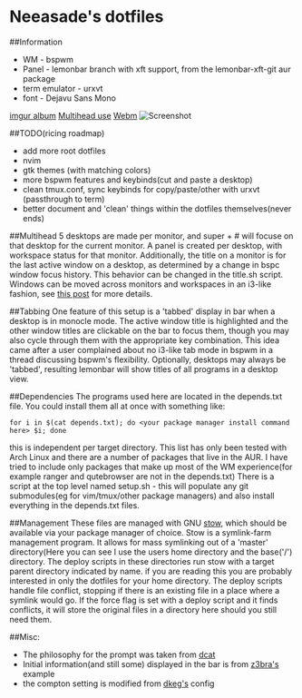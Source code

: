 Neeasade's dotfiles
===================

##Information
*   WM - bspwm
*   Panel - lemonbar branch with xft support, from the lemonbar-xft-git aur package
*   term emulator - urxvt
*   font - Dejavu Sans Mono

[imgur album](http://imgur.com/a/SkD5f)
[Multihead use](http://a.pomf.se/poderp.png)
[Webm](http://a.pomf.se/tzjbxu.webm)
![Screenshot](http://i.imgur.com/8tTVtjx.png)

##TODO(ricing roadmap)
*   add more root dotfiles
*   nvim
*   gtk themes (with matching colors)
*   more bspwm features and keybinds(cut and paste a desktop)
*   clean tmux.conf, sync keybinds for copy/paste/other with urxvt (passthrough to term)
*   better document and 'clean' things within the dotfiles themselves(never ends)

##Multihead
5 desktops are made per monitor, and super + # will focuse on that desktop for the current monitor. A panel is created per desktop, with workspace status for that monitor. Additionally, the title on a monitor is for the last active window on a desktop, as determined by a change in bspc window focus history. This behavior can be changed in the title.sh script. Windows can be moved across monitors and workspaces in an i3-like fashion, see [this post](http://blog.neeasade.net/2015/04/28/BSPWM-Multihead.html) for more details.

##Tabbing
One feature of this setup is a 'tabbed' display in bar when a desktop is in monocle mode. The active window title is highlighted and the other window titles are clickable on the bar to focus them, though you may also cycle through them with the appropriate key combination. This idea came after a user complained about no i3-like tab mode in bspwm in a thread discussing bspwm's flexibility. Optionally, desktops may always be 'tabbed', resulting lemonbar will show titles of all programs in a desktop view.

##Dependencies
The programs used here are located in the depends.txt file. You could install them all at once with something like:
```
for i in $(cat depends.txt); do <your package manager install command here> $i; done
```
this is independent per target directory. This list has only been tested with Arch Linux and there are a number of packages that live in the AUR. I have tried to include only packages that make up most of the WM experience(for example ranger and qutebrowser are not in the depends.txt)
There is a script at the top level named setup.sh - this will populate any git submodules(eg for vim/tmux/other package managers) and also install everything in the depends.txt files.

##Management
These files are managed with GNU [stow](http://www.gnu.org/software/stow/manual/stow.html), which should be available via your package manager of choice. Stow is a symlink-farm management program. It allows for mass symlinking out of a 'master' directory(Here you can see I use the users home directory and the base('/') directory. The deploy scripts in these directories run stow with a target parent directory indicated by name. if you are reading this you are probably interested in only the dotfiles for your home directory. The deploy scripts handle file conflict, stopping if there is an existing file in a place where a symlink would go. If the force flag is set with a deploy script and it finds conflicts, it will store the original files in a directory here should you still need them.

##Misc:
*   The philosophy for the prompt was taken from [dcat](http://dcat.iotek.org/prompt/)
*   Initial information(and still some) displayed in the bar is from [z3bra's](http://z3bra.org) example
*   the compton setting is modified from [dkeg's](https://bitbucket.org/dkeg/current/src/) config

